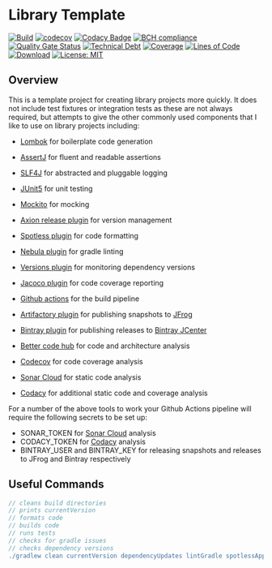# Library Template

[![Build](https://github.com/michaelruocco/library-template/workflows/pipeline/badge.svg)](https://github.com/michaelruocco/library-template/actions)
[![codecov](https://codecov.io/gh/michaelruocco/library-template/branch/master/graph/badge.svg?token=FWDNP534O7)](https://codecov.io/gh/michaelruocco/library-template)
[![Codacy Badge](https://app.codacy.com/project/badge/Grade/272889cf707b4dcb90bf451392530794)](https://www.codacy.com/gh/michaelruocco/library-template/dashboard?utm_source=github.com&amp;utm_medium=referral&amp;utm_content=michaelruocco/library-template&amp;utm_campaign=Badge_Grade)
[![BCH compliance](https://bettercodehub.com/edge/badge/michaelruocco/library-template?branch=master)](https://bettercodehub.com/)
[![Quality Gate Status](https://sonarcloud.io/api/project_badges/measure?project=michaelruocco_library-template&metric=alert_status)](https://sonarcloud.io/dashboard?id=michaelruocco_library-template)
[![Technical Debt](https://sonarcloud.io/api/project_badges/measure?project=michaelruocco_library-template&metric=sqale_index)](https://sonarcloud.io/dashboard?id=michaelruocco_library-template)
[![Coverage](https://sonarcloud.io/api/project_badges/measure?project=michaelruocco_library-template&metric=coverage)](https://sonarcloud.io/dashboard?id=michaelruocco_library-template)
[![Lines of Code](https://sonarcloud.io/api/project_badges/measure?project=michaelruocco_library-template&metric=ncloc)](https://sonarcloud.io/dashboard?id=michaelruocco_library-template)
[![Download](https://api.bintray.com/packages/michaelruocco/maven/library-template/images/download.svg)](https://bintray.com/michaelruocco/maven/library-template/_latestVersion)
[![License: MIT](https://img.shields.io/badge/License-MIT-yellow.svg)](https://opensource.org/licenses/MIT)

## Overview

This is a template project for creating library projects more quickly. It does not include test
fixtures or integration tests as these are not always required, but attempts to give the other
commonly used components that I like to use on library projects including:

*   [Lombok](https://projectlombok.org/) for boilerplate code generation

*   [AssertJ](https://joel-costigliola.github.io/assertj/) for fluent and readable assertions

*   [SLF4J](http://www.slf4j.org/) for abstracted and pluggable logging

*   [JUnit5](https://junit.org/junit5/) for unit testing

*   [Mockito](https://site.mockito.org/) for mocking

*   [Axion release plugin](https://github.com/allegro/axion-release-plugin) for version management

*   [Spotless plugin](https://github.com/diffplug/spotless/tree/main/plugin-gradle) for code formatting

*   [Nebula plugin](https://github.com/nebula-plugins/gradle-lint-plugin) for gradle linting

*   [Versions plugin](https://github.com/ben-manes/gradle-versions-plugin) for monitoring dependency versions

*   [Jacoco plugin](https://docs.gradle.org/current/userguide/jacoco_plugin.html) for code coverage reporting

*   [Github actions](https://github.com/actions) for the build pipeline

*   [Artifactory plugin](https://www.jfrog.com/confluence/display/JFROG/Gradle+Artifactory+Plugin) for publishing 
    snapshots to [JFrog](https://www.jfrog.com/confluence/display/JFROG/Deploying+Snapshots+to+oss.jfrog.org)

*   [Bintray plugin](https://github.com/bintray/gradle-bintray-plugin) for publishing releases to
    [Bintray JCenter](https://www.google.com/search?q=jcenter&oq=jcenter&aqs=chrome.0.69i59j0l4j69i60l3.1114j0j7&sourceid=chrome&ie=UTF-8)

*   [Better code hub](https://bettercodehub.com/) for code and architecture analysis

*   [Codecov](https://codecov.io/) for code coverage analysis

*   [Sonar Cloud](https://sonarcloud.io/) for static code analysis 

*   [Codacy](https://www.codacy.com/) for additional static code and coverage analysis

For a number of the above tools to work your Github Actions pipeline will require the
following secrets to be set up:

*   SONAR_TOKEN for [Sonar Cloud](https://sonarcloud.io/) analysis
*   CODACY_TOKEN for [Codacy](https://www.codacy.com/) analysis
*   BINTRAY_USER and BINTRAY_KEY for releasing snapshots and releases to JFrog and Bintray respectively

## Useful Commands

```gradle
// cleans build directories
// prints currentVersion
// formats code
// builds code
// runs tests
// checks for gradle issues
// checks dependency versions
./gradlew clean currentVersion dependencyUpdates lintGradle spotlessApply build
```